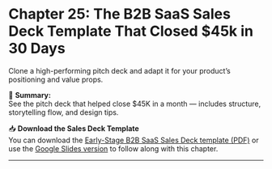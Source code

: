 # Chapter 25: The B2B SaaS Sales Deck Template That Closed $45k in 30 Days
Clone a high-performing pitch deck and adapt it for your product’s positioning and value props.

🧠 **Summary:**  
See the pitch deck that helped close $45K in a month — includes structure, storytelling flow, and design tips.

📥 **Download the Sales Deck Template**  
You can download the [Early-Stage B2B SaaS Sales Deck template (PDF)](../../templates/sales-and-retention/early_stage_b2b_saas_sales_deck_template.pdf) or use the [Google Slides version](../../templates/sales-and-retention/) to follow along with this chapter.

---
